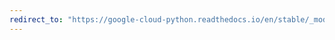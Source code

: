 ```yaml
---
redirect_to: "https://google-cloud-python.readthedocs.io/en/stable/_modules/google/cloud/logging/handlers/container_engine.html"
---
```

